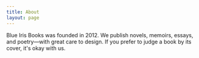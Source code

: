 ```yaml
---
title: About
layout: page
---
```

Blue Iris Books was founded in 2012. We publish novels, memoirs, essays, and poetry—with great care to design. If you prefer to judge a book by its cover, it's okay with us.
